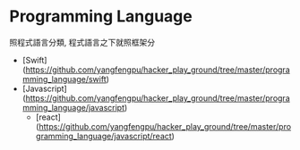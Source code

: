 Programming Language
=====================

照程式語言分類, 程式語言之下就照框架分


 * [Swift] (https://github.com/yangfengpu/hacker_play_ground/tree/master/programming_language/swift)
 * [Javascript] (https://github.com/yangfengpu/hacker_play_ground/tree/master/programming_language/javascript)
     * [react] (https://github.com/yangfengpu/hacker_play_ground/tree/master/programming_language/javascript/react)